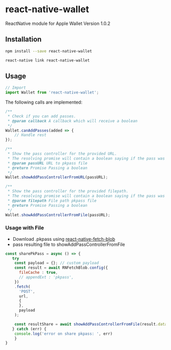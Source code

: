 # react-native-wallet
ReactNative module for Apple Wallet
Version 1.0.2

## Installation

```bash
npm install --save react-native-wallet
```
```bash
react-native link react-native-wallet
```

## Usage
```js
// Import
import Wallet from 'react-native-wallet';
```

The following calls are implemented:
```js
/**
 * Check if you can add passes.
 * @param callback A callback which will receive a boolean
 */
Wallet.canAddPasses(added => {
	// Handle rest
});

/**
 * Show the pass controller for the provided URL.
 * The resolving promise will contain a boolean saying if the pass was added or not.
 * @param passURL URL to pkpass file
 * @return Promise Passing a boolean
 */
Wallet.showAddPassControllerFromURL(passURL);

/**
 * Show the pass controller for the provided filepath.
 * The resolving promise will contain a boolean saying if the pass was added or not.
 * @param filepath File path pkpass file
 * @return Promise Passing a boolean
 */
Wallet.showAddPassControllerFromFile(passURL);
```

### Usage with File
- Download .pkpass using [react-native-fetch-blob](https://github.com/wkh237/react-native-fetch-blob)
- pass resulting file to showAddPassControllerFromFile

```jsx
const sharePkPass = async () => {
   try
    const payload = {}; // custom payload
    const result = await RNFetchBlob.config({
      fileCache : true,
      // appendExt : 'pkpass',
    })
    .fetch(
      'POST',
      url,
      {
      },
      payload
    );

    const resultShare = await showAddPassControllerFromFile(result.data);
   } catch (err) {
    console.log('error on share pkpass: ', err)
    }
}
```

